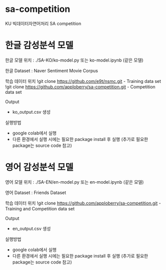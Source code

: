 # sa-competition
KU 빅데이터자연어처리 SA competition



# 한글 감성분석 모델


한글 모델 위치 : ./SA-KO/ko-model.py 또는 ko-model.ipynb (같은 모델)

한글 Dataset : Naver Sentiment Movie Corpus

학습 데이터 위치
!git clone https://github.com/e9t/nsmc.git - Training data set
!git clone https://github.com/apploberry/sa-competition.git - Competition data set

Output
 - ko_output.csv 생성

실행방법
 - google colab에서 실행
 - 다른 환경에서 실행 시에는 필요한 package install 후 실행 (추가로 필요한 package는 source code 참고)
 
 
 


# 영어 감성분석 모델


영어 모델 위치 : ./SA-EN/en-model.py 또는 en-model.ipynb (같은 모델)

영어 Dataset : Friends Dataset

학습 데이터 위치
!git clone https://github.com/apploberry/sa-competition.git - Training and Competition data set

Output
 - en_output.csv 생성

실행방법
 - google colab에서 실행
 - 다른 환경에서 실행 시에는 필요한 package install 후 실행 (추가로 필요한 package는 source code 참고)



